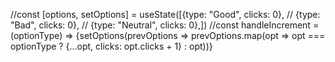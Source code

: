 
  //const [options, setOptions] = useState([{type: "Good", clicks: 0}, 
  //                                       {type: "Bad", clicks: 0},
  //                                       {type: "Neutral", clicks: 0},])
  //const handleIncrement = (optionType) => {setOptions(prevOptions => prevOptions.map(opt => opt === optionType ? {...opt, clicks: opt.clicks + 1} : opt))}

